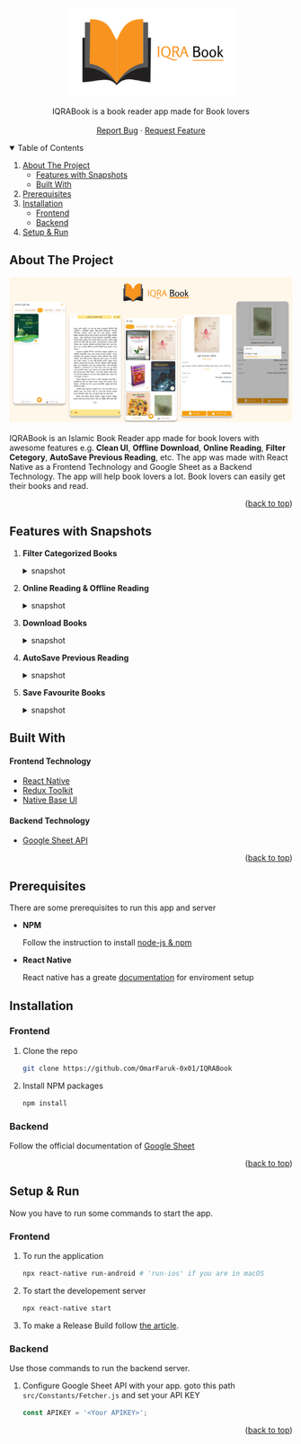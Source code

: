 <div id="top"></div>
<!-- PROJECT LOGO -->
<br />

<div align="center">
  <a href="https://github.com/OmarFaruk-0x01/IQRABook" > 
    <img src="Logo.png" alt="Logo" width="300" height="160">
  </a>

<div>

<!-- ## **IQRA Book** -->
  <p align="center">
    IQRABook is a book reader app made for Book lovers <br />
    <br />
    <a href="https://github.com/OmarFaruk-0x01/IQRABook/issues">Report Bug</a>
    ·
    <a href="https://github.com/OmarFaruk-0x01/IQRABook/issues">Request Feature</a>
  </p>
</div>
</div>



<!-- TABLE OF CONTENTS -->
<details open >
  <summary style="cursor: pointer;">Table of Contents</summary>
  <ol>
    <li>
      <a href="#about-the-project">About The Project</a>
      <ul>
        <li><a href="#features-with-snapshots">Features with Snapshots</a></li>
        <li><a href="#built-with">Built With</a></li>
      </ul>
    </li>
        <li><a href="#prerequisites">Prerequisites</a></li>
    <li>
      <a href="#installation">Installation</a>
      <ul>
        <li><a href="#frontend">Frontend</a></li>
        <li><a href="#backend">Backend</a></li>
      </ul>
    </li>
    <li>
      <a href="#setup_run">Setup & Run</a>
    </li>
    
   
  </ol>
</details>



<!-- ABOUT THE PROJECT -->
## About The Project
<div align="center">
<img src="Screenshots/F1.png">
</div><br>
IQRABook is an Islamic Book Reader app made for book lovers with awesome features e.g. <b>Clean UI</b>, <b>Offline Download</b>, <b>Online Reading</b>, <b>Filter Cetegory</b>, <b>AutoSave Previous Reading</b>, etc. The app was made with React Native as a Frontend Technology and Google Sheet as a Backend Technology. The app will help book lovers a lot. Book lovers can easily get their books and read.
<p align="right">(<a href="#top">back to top</a>)</p>

## Features with Snapshots
1. **Filter Categorized Books** 
   <details style="cursor: pointer;" ><summary>snapshot</summary>

   <img src="Screenshots/Screenshot_1649445416.png" width="300"/>

   </details>
2. **Online Reading & Offline Reading** 
   <details style="cursor: pointer;" ><summary>snapshot</summary>

   <img src="Screenshots/Screenshot_1649445458.png" width="300"/>

   </details>
3. **Download Books**
   <details style="cursor: pointer;" ><summary>snapshot</summary>

   <img src="Screenshots/Screenshot_1649445539.png" width="300"/>

   </details>
4. **AutoSave Previous Reading**
   <details style="cursor: pointer;"><summary>snapshot</summary>

   <img  src="Screenshots/Screenshot_1649445553.png" width="300"/>
   

   </details>

5. **Save Favourite Books**
   <details style="cursor: pointer;"><summary>snapshot</summary>

   <img  src="Screenshots/Screenshot_1649445591.png" width="300"/> 
   
   </details>
## Built With 
#### Frontend Technology  
* [React Native](https://reactnative.dev/)
* [Redux Toolkit](https://redux-toolkit.js.org/)
* [Native Base UI](https://nativebase.io/)


#### Backend Technology  
* [Google Sheet API]() 

<p align="right">(<a href="#top">back to top</a>)</p>


## Prerequisites
There are some prerequisites to run this app and server

* **NPM**
  
  Follow the instruction to install [node-js & npm](https://nodejs.org/de/download/package-manager/)

* **React Native**

  React native has a greate [documentation](https://reactnative.dev/docs/environment-setup) for enviroment setup 


## Installation
### Frontend
1. Clone the repo
     ```sh
   git clone https://github.com/OmarFaruk-0x01/IQRABook
   ```
2. Install NPM packages
   ```sh
   npm install
   ```


### Backend
Follow the official documentation of [Google Sheet](https://developers.google.com/sheets/api/guides/concepts)

<p align="right">(<a href="#top">back to top</a>)</p>



<!-- Setup Projects -->
<div id="setup_run"></div>

## Setup & Run
Now you have to run some commands to start the app.
### Frontend
1. To run the application
   ```sh
   npx react-native run-android # 'run-ios' if you are in macOS
   ```
2. To start the developement server
   ```sh
   npx react-native start
   ```
3. To make a Release Build follow [the article][release_build_article].
   
### Backend
Use those commands to run the backend server.
1. Configure Google Sheet API with your app. 
   goto this path `src/Constants/Fetcher.js` and set your API KEY
   ```js
   const APIKEY = '<Your APIKEY>';
   ```



<p align="right">(<a href="#top">back to top</a>)</p>




[release_build_article]: https://instamobile.io/android-development/generate-react-native-release-build-android/